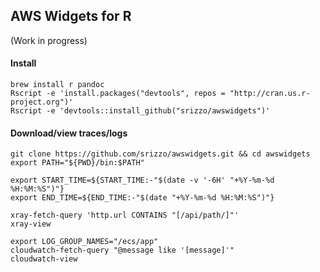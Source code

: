 ## AWS Widgets for R

(Work in progress)

#### Install
```
brew install r pandoc
Rscript -e 'install.packages("devtools", repos = "http://cran.us.r-project.org")'
Rscript -e 'devtools::install_github("srizzo/awswidgets")'
```
   

#### Download/view traces/logs              
```
git clone https://github.com/srizzo/awswidgets.git && cd awswidgets
export PATH="${PWD}/bin:$PATH"  

export START_TIME=${START_TIME:-"$(date -v '-6H' "+%Y-%m-%d %H:%M:%S")"}
export END_TIME=${END_TIME:-"$(date "+%Y-%m-%d %H:%M:%S")"}

xray-fetch-query 'http.url CONTAINS "[/api/path/]"'
xray-view

export LOG_GROUP_NAMES="/ecs/app"
cloudwatch-fetch-query "@message like '[message]'"
cloudwatch-view
```
